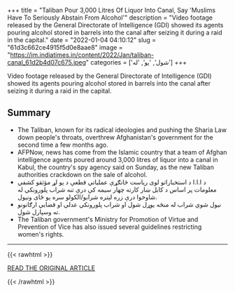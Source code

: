 +++
title = "Taliban Pour 3,000 Litres Of Liquor Into Canal, Say 'Muslims Have To Seriously Abstain From Alcohol'"
description = "Video footage released by the General Directorate of Intelligence (GDI) showed its agents pouring alcohol stored in barrels into the canal after seizing it during a raid in the capital."
date = "2022-01-04 04:10:12"
slug = "61d3c662ce4915f5d0e8aae8"
image = "https://im.indiatimes.in/content/2022/Jan/taliban-canal_61d2b4d07c675.jpeg"
categories = ['شول', 'یو', 'له']
+++

Video footage released by the General Directorate of Intelligence (GDI) showed its agents pouring alcohol stored in barrels into the canal after seizing it during a raid in the capital.

## Summary

- The Taliban, known for its radical ideologies and pushing the Sharia Law down people's throats, overthrew Afghanistan's government for the second time a few months ago.
- AFPNow, news has come from the Islamic country that a team of Afghan intelligence agents poured around 3,000 litres of liquor into a canal in Kabul, the country's spy agency said on Sunday, as the new Taliban authorities crackdown on the sale of alcohol.
- د ا.ا.ا د استخباراتو لوی ریاست ځانګړې عملیاتي قطعې د یو لړ مؤثقو کشفي معلومات پر اساس د کابل ښار کارته چهار سیمه کې درې تنه شراب پلورونکي له شاوخوا درې زره لېتره شرابو/الکولو سره یو ځای ونیول.
- نیول شوي شراب له منځه یوړل شول او شراب پلورونکي عدلي او قضايي ارګانونو ته وسپارل شول.
- The Taliban government's Ministry for Promotion of Virtue and Prevention of Vice has also issued several guidelines restricting women's rights.

---

{{< rawhtml >}}
  <p class="article-category">
    <a target="_blank" href="https://www.indiatimes.com/trending/social-relevance/taliban-pour-3000-litres-of-liquor-into-canal-558322.html">READ THE ORIGINAL ARTICLE</a>
  </p>
{{< /rawhtml >}}
